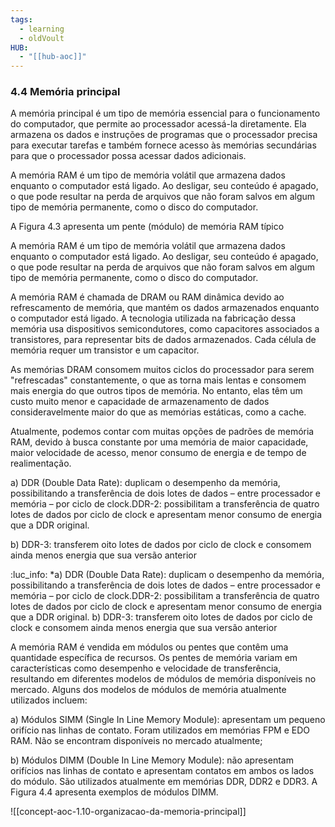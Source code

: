 ```yaml
---
tags:
  - learning
  - oldVoult
HUB:
  - "[[hub-aoc]]"
---
```

### 4.4 Memória principal

A memória principal é um tipo de memória essencial para o funcionamento do computador, que permite ao processador acessá-la diretamente. Ela armazena os dados e instruções de programas que o processador precisa para executar tarefas e também fornece acesso às memórias secundárias para que o processador possa acessar dados adicionais.

A memória RAM é um tipo de memória volátil que armazena dados enquanto o computador está ligado. Ao desligar, seu conteúdo é apagado, o que pode resultar na perda de arquivos que não foram salvos em algum tipo de memória permanente, como o disco do computador.

A Figura 4.3 apresenta um pente (módulo) de memória RAM típico


A memória RAM é um tipo de memória volátil que armazena dados enquanto o computador está ligado. Ao desligar, seu conteúdo é apagado, o que pode resultar na perda de arquivos que não foram salvos em algum tipo de memória permanente, como o disco do computador.

A memória RAM é chamada de DRAM ou RAM dinâmica devido ao refrescamento de memória, que mantém os dados armazenados enquanto o computador está ligado. A tecnologia utilizada na fabricação dessa memória usa dispositivos semicondutores, como capacitores associados a transistores, para representar bits de dados armazenados. Cada célula de memória requer um transistor e um capacitor.

As memórias DRAM consomem muitos ciclos do processador para serem "refrescadas" constantemente, o que as torna mais lentas e consomem mais energia do que outros tipos de memória. No entanto, elas têm um custo muito menor e capacidade de armazenamento de dados consideravelmente maior do que as memórias estáticas, como a cache.

Atualmente, podemos contar com muitas opções de padrões de memória RAM, devido à busca constante por uma memória de maior capacidade, maior velocidade de acesso, menor consumo de energia e de tempo de realimentação.


a) DDR (Double Data Rate): duplicam o desempenho da memória, possibilitando a transferência de dois lotes de dados – entre processador e memória – por ciclo de clock.DDR-2: possibilitam a transferência de quatro lotes de dados por ciclo de clock e apresentam menor consumo de energia que a DDR original. 

b) DDR-3: transferem oito lotes de dados por ciclo de clock e consomem ainda menos energia que sua versão anterior

:luc_info:
*a) DDR (Double Data Rate): duplicam o desempenho da memória, possibilitando a transferência de dois lotes de dados – entre processador e memória – por ciclo de clock.DDR-2: possibilitam a transferência de quatro lotes de dados por ciclo de clock e apresentam menor consumo de energia que a DDR original. b) DDR-3: transferem oito lotes de dados por ciclo de clock e consomem ainda menos energia que sua versão anterior

A memória RAM é vendida em módulos ou pentes que contêm uma quantidade específica de recursos. Os pentes de memória variam em características como desempenho e velocidade de transferência, resultando em diferentes modelos de módulos de memória disponíveis no mercado. Alguns dos modelos de módulos de memória atualmente utilizados incluem:

a) Módulos SIMM (Single In Line Memory Module): apresentam um pequeno orifício nas linhas de contato. Foram utilizados em memórias FPM e EDO RAM. Não se encontram disponíveis no mercado atualmente;

b) Módulos DIMM (Double In Line Memory Module): não apresentam orifícios nas linhas de contato e apresentam contatos em ambos os lados do módulo. São utilizados atualmente em memórias DDR, DDR2 e DDR3. A Figura 4.4 apresenta exemplos de módulos DIMM.

![[concept-aoc-1.10-organizacao-da-memoria-principal]]
